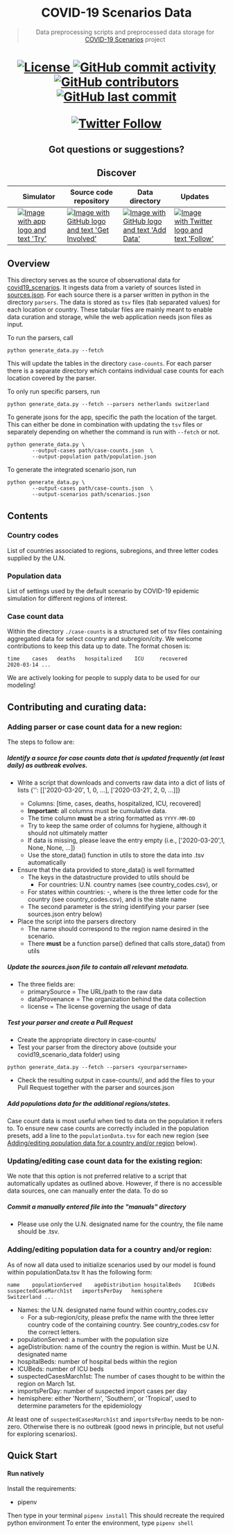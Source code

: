 <h1 align="center">
  COVID-19 Scenarios Data
</h1>

<blockquote>
  <p align="center">
    Data preprocessing scripts and preprocessed data storage for
    <a href="https://github.com/neherlab/covid19_scenarios">COVID-19 Scenarios</a> project
  </p>
</blockquote>

<h1 align="center" />

<p align="center">
  <a href="https://github.com/neherlab/covid19_scenarios/blob/master/LICENSE">
    <img src="https://img.shields.io/badge/license-mixed-yellow.svg" alt="License" />
  </a>

  <a href="https://github.com/neherlab/covid19_scenarios/commits">
    <img
      src="https://img.shields.io/github/commit-activity/m/neherlab/covid19_scenarios"
      alt="GitHub commit activity"
    />
  </a>

  <a href="https://github.com/neherlab/covid19_scenarios/graphs/contributors">
    <img
      src="https://img.shields.io/github/contributors/neherlab/covid19_scenarios?logo=github&label=data%20contributors"
      alt="GitHub contributors"
    />
  </a>

  <a href="https://github.com/neherlab/covid19_scenarios/commits">
    <img
      src="https://img.shields.io/github/last-commit/neherlab/covid19_scenarios?logo=github"
      alt="GitHub last commit"
    />
  </a>
</p>

<p align="center">
  <a href="https://twitter.com/richardneher">
    <img src="https://img.shields.io/twitter/follow/richardneher?style=social" alt="Twitter Follow" />
  </a>
</p>

<h2 align="center">
Got questions or suggestions?
</h2>

<h2 align="center">
Discover
</h2>

<p align="center" width="99%">
<table width="100%">

<thead>
<tr>
<th>    </th>
<th>Simulator</th>
<th>Source code repository</th>
<th>Data directory</th>
<th>Updates</th>
<th>    </th>
</tr>
</thead>

<tbody>

<tr>

<td></td>

<td>
<a alt="Link to the app" href="https://neherlab.org/covid19/">
<img
  alt="Image with app logo and text 'Try'"
  src="https://user-images.githubusercontent.com/9403403/77235707-6ae88800-6bb8-11ea-90ff-22db107b6045.png"
/>
</a>
</td>

<td>
<a alt="Link to the main repo" href="https://github.com/neherlab/covid19_scenarios">
<img
  alt="Image with GitHub logo and text 'Get Involved'"
  src="https://user-images.githubusercontent.com/9403403/77235706-6a4ff180-6bb8-11ea-8390-99b100d8035c.png"
/>
</a>
</td>

<td>
<a alt="Link to the data repo" href="https://github.com/neherlab/covid19_scenarios/tree/master/data">
<img
  alt="Image with GitHub logo and text 'Add Data'"
  src="https://user-images.githubusercontent.com/9403403/77235705-69b75b00-6bb8-11ea-8b21-f4aaf0ec60e7.png"
/>
</a>
</td>

<td>
<a alt="Link to Twitter" href="https://twitter.com/richardneher">
<img
  alt="Image with Twitter logo and text 'Follow'"
  src="https://user-images.githubusercontent.com/9403403/77235708-6b811e80-6bb8-11ea-80db-ecbc2185fb8b.png"
/>
</a>
</td>

<td></td>

</tr>

</tbody>

</table>
</p>

## Overview

This directory serves as the source of observational data for [covid19_scenarios](https://neherlab.org/covid19/). It
ingests data from a variety of sources listed in [sources.json](sources.json). For each source there is a parser written
in python in the directory `parsers`. The data is stored as `tsv` files (tab separated values) for each location or
country. These tabular files are mainly meant to enable data curation and storage, while the web application needs json
files as input.

To run the parsers, call

```shell
python generate_data.py --fetch
```

This will update the tables in the directory `case-counts`. For each parser there is a separate directory which contains
individual case counts for each location covered by the parser.

To only run specific parsers, run

```shell
python generate_data.py --fetch --parsers netherlands switzerland
```

To generate jsons for the app, specific the path the location of the target. This can either be done in combination with
updating the `tsv` files or separately depending on whether the command is run with `--fetch` or not.

```shell
python generate_data.py \
        --output-cases path/case-counts.json  \
        --output-population path/population.json
```

To generate the integrated scenario json, run

```shell
python generate_data.py \
        --output-cases path/case-counts.json  \
        --output-scenarios path/scenarios.json
```

## Contents

### Country codes

List of countries associated to regions, subregions, and three letter codes supplied by the U.N.

### Population data

List of settings used by the default scenario by COVID-19 epidemic simulation for different regions of interest.

### Case count data

Within the directory `./case-counts` is a structured set of tsv files containing aggregated data for select country and
subregion/city. We welcome contributions to keep this data up to date. The format chosen is:

```
time    cases   deaths   hospitalized    ICU     recovered
2020-03-14 ...
```

We are actively looking for people to supply data to be used for our modeling!

## Contributing and curating data:

### Adding parser or case count data for a new region:

The steps to follow are:

##### Identify a source for case counts data that is updated frequently (at least daily) as outbreak evolves.

- Write a script that downloads and converts raw data into a dict of lists of lists {'<country>': [['2020-03-20', 1, 0,
  ...], ['2020-03-21', 2, 0, ...]]}
  - Columns: [time, cases, deaths, hospitalized, ICU, recovered]
  - **Important:** all columns must be cumulative data.
  - The time column **must** be a string formatted as `YYYY-MM-DD`
  - Try to keep the same order of columns for hygiene, although it should not ultimately matter
  - If data is missing, please leave the entry empty (i.e., ['2020-03-20',1, None, None, ...])
  - Use the store_data() function in utils to store the data into .tsv automatically
- Ensure that the data provided to store_data() is well formatted
  - The keys in the datastructure provided to utils should be
    - For countries: U.N. country names (see country_codes.csv), or
  - For states within countries: <TLC>-<state>, where <TLC> is the three letter code for the country (see
    country_codes.csv), and <state> is the state name
  - The second parameter is the string identifying your parser (see sources.json entry below)
- Place the script into the parsers directory
  - The name should correspond to the region name desired in the scenario.
  - There **must** be a function parse() defined that calls store_data() from utils

##### Update the _sources.json_ file to contain all relevant metadata.

- The three fields are:
  - primarySource = The URL/path to the raw data
  - dataProvenance = The organization behind the data collection
  - license = The license governing the usage of data

##### Test your parser and create a Pull Request

- Create the appropriate directory in case-counts/
- Test your parser from the directory above (outside your covid19_scenario_data folder) using

```shell
python generate_data.py --fetch --parsers <yourparsername>
```

- Check the resulting output in case-counts/<yourparsername>/, and add the files to your Pull Request together with the
  parser and sources.json

##### Add populations data for the additional regions/states.

Case count data is most useful when tied to data on the population it refers to. To ensure new case counts are correctly
included in the population presets, add a line to the `populationData.tsv` for each new region (see
[Adding/editing population data for a country and/or region](#adding/editing-population-data-for-a-country-and/or-region)
below).

### Updating/editing case count data for the existing region:

We note that this option is not preferred relative to a script that automatically updates as outlined above. However, if
there is no accessible data sources, one can manually enter the data. To do so

##### Commit a manually entered file into the "manuals" directory

- Please use only the U.N. designated name for the country, the file name should be <country>.tsv.

### Adding/editing population data for a country and/or region:

As of now all data used to initialize scenarios used by our model is found within populationData.tsv It has the
following form:

    name    populationServed    ageDistribution hospitalBeds    ICUBeds suspectedCaseMarch1st   importsPerDay   hemisphere
    Switzerland ...

- Names: the U.N. designated name found within country_codes.csv
  - For a sub-region/city, please prefix the name with the three letter country code of the containing country. See
    country_codes.csv for the correct letters.
- populationServed: a number with the population size
- ageDistribution: name of the country the region is within. Must be U.N. designated name
- hospitalBeds: number of hospital beds within the region
- ICUBeds: number of ICU beds
- suspectedCasesMarch1st: The number of cases thought to be within the region on March 1st.
- importsPerDay: number of suspected import cases per day
- hemisphere: either 'Northern', 'Southern', or 'Tropical', used to determine parameters for the epidemiology

At least one of `suspectedCasesMarch1st` and `importsPerDay` needs to be non-zero. Otherwise there is no outbreak (good
news in principle, but not useful for exploring scenarios).

## Quick Start

#### Run natively

Install the requirements:

- pipenv

Then type in your terminal `pipenv install` This should recreate the required python environment To enter the
environment, type `pipenv shell`
